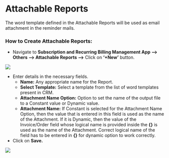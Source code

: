 # Attachable Reports

The word template defined in the Attachable Reports will be used as email attachment in the reminder mails.

### How to Create Attachable Reports:

* Navigate to **Subscription and Recurring Billing Management App --> Others --> Attachable Reports -->** Click on **‘+New’** button.

![](<../../.gitbook/assets/Att Rep\_1.png>)

* Enter details in the necessary fields.
  * **Name:** Any appropriate name for the Report.&#x20;
  * **Select Template:** Select a template from the list of word templates present in CRM.&#x20;
  * **Attachment Name Option:** Option to set the name of the output file to a Constant value or Dynamic value.&#x20;
  * **Attachment Name:** If Constant is selected for the Attachment Name Option, then the value that is entered in this field is used as the name of the Attachment. If it is Dynamic, then the value of the Invoice/Order field whose logical name is provided inside the **{}** is used as the name of the Attachment. Correct logical name of the field has to be entered in **{}** for dynamic option to work correctly.
* Click on **Save.**

![](<../../.gitbook/assets/Att Rep\_2.png>)

